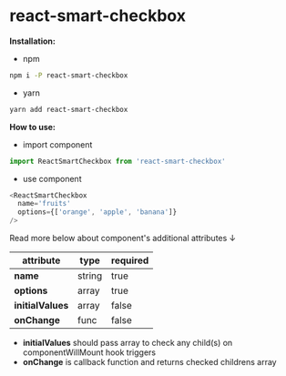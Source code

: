 # react-smart-checkbox
**Installation:**
*  npm
```bash
npm i -P react-smart-checkbox
```
*  yarn
```bash
yarn add react-smart-checkbox
```
**How to use:**
*  import component
```js
import ReactSmartCheckbox from 'react-smart-checkbox'
```
* use component
```js
<ReactSmartCheckbox
  name='fruits'
  options={['orange', 'apple', 'banana']}
/>
```

Read more below about component's additional attributes &darr;

| attribute         | type   | required |
|-------------------|--------|----------|
| **name**          | string | true     |
| **options**       | array  | true     |
| **initialValues** | array  | false    |
| **onChange**      | func   | false    |


* **initialValues** should pass array to check any child(s) on componentWillMount hook triggers
* **onChange** is callback function and returns checked childrens array
